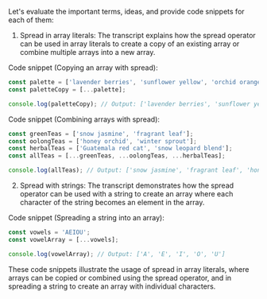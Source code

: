 Let's evaluate the important terms, ideas, and provide code snippets for each of them:

1. Spread in array literals: The transcript explains how the spread operator can be used in array literals to create a copy of an existing array or combine multiple arrays into a new array.

Code snippet (Copying an array with spread):
```javascript
const palette = ['lavender berries', 'sunflower yellow', 'orchid orange'];
const paletteCopy = [...palette];

console.log(paletteCopy); // Output: ['lavender berries', 'sunflower yellow', 'orchid orange']
```

Code snippet (Combining arrays with spread):
```javascript
const greenTeas = ['snow jasmine', 'fragrant leaf'];
const oolongTeas = ['honey orchid', 'winter sprout'];
const herbalTeas = ['Guatemala red cat', 'snow leopard blend'];
const allTeas = [...greenTeas, ...oolongTeas, ...herbalTeas];

console.log(allTeas); // Output: ['snow jasmine', 'fragrant leaf', 'honey orchid', 'winter sprout', 'Guatemala red cat', 'snow leopard blend']
```

2. Spread with strings: The transcript demonstrates how the spread operator can be used with a string to create an array where each character of the string becomes an element in the array.

Code snippet (Spreading a string into an array):
```javascript
const vowels = 'AEIOU';
const vowelArray = [...vowels];

console.log(vowelArray); // Output: ['A', 'E', 'I', 'O', 'U']
```

These code snippets illustrate the usage of spread in array literals, where arrays can be copied or combined using the spread operator, and in spreading a string to create an array with individual characters.